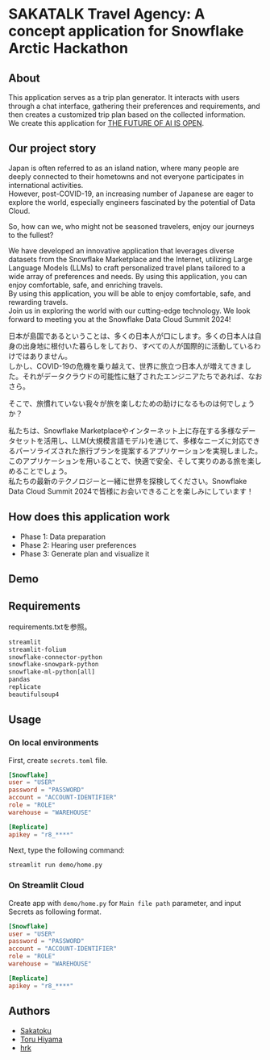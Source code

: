 # SAKATALK Travel Agency: A concept application for Snowflake Arctic Hackathon

## About

This application serves as a trip plan generator. It interacts with users through a chat interface, gathering their preferences and requirements, and then creates a customized trip plan based on the collected information.  
We create this application for [THE FUTURE OF AI IS OPEN](https://arctic-streamlit-hackathon.devpost.com/).  

## Our project story

Japan is often referred to as an island nation, where many people are deeply connected to their hometowns and not everyone participates in international activities.  
However, post-COVID-19, an increasing number of Japanese are eager to explore the world, especially engineers fascinated by the potential of Data Cloud.  

So, how can we, who might not be seasoned travelers, enjoy our journeys to the fullest?  

We have developed an innovative application that leverages diverse datasets from the Snowflake Marketplace and the Internet, utilizing Large Language Models (LLMs) to craft personalized travel plans tailored to a wide array of preferences and needs.
By using this application, you can enjoy comfortable, safe, and enriching travels.  
By using this application, you will be able to enjoy comfortable, safe, and rewarding travels.  
Join us in exploring the world with our cutting-edge technology. We look forward to meeting you at the Snowflake Data Cloud Summit 2024!

日本が島国であるということは、多くの日本人が口にします。多くの日本人は自身の出身地に根付いた暮らしをしており、すべての人が国際的に活動しているわけではありません。  
しかし、COVID-19の危機を乗り越えて、世界に旅立つ日本人が増えてきました。それがデータクラウドの可能性に魅了されたエンジニアたちであれば、なおさら。  

そこで、旅慣れていない我々が旅を楽しむための助けになるものは何でしょうか？  

私たちは、Snowflake Marketplaceやインターネット上に存在する多様なデータセットを活用し、LLM(大規模言語モデル)を通じて、多様なニーズに対応できるパーソライズされた旅行プランを提案するアプリケーションを実現しました。  
このアプリケーションを用いることで、快適で安全、そして実りのある旅を楽しめることでしょう。  
私たちの最新のテクノロジーと一緒に世界を探検してください。Snowflake Data Cloud Summit 2024で皆様にお会いできることを楽しみにしています！  

## How does this application work

- Phase 1: Data preparation
- Phase 2: Hearing user preferences
- Phase 3: Generate plan and visualize it

## Demo

## Requirements

requirements.txtを参照。

```txt:requirements.txt
streamlit
streamlit-folium
snowflake-connector-python
snowflake-snowpark-python
snowflake-ml-python[all]
pandas
replicate
beautifulsoup4
```

## Usage

### On local environments

First, create ```secrets.toml``` file.

```toml:.streamlit/secrets.toml
[Snowflake]
user = "USER"
password = "PASSWORD"
account = "ACCOUNT-IDENTIFIER"
role = "ROLE"
warehouse = "WAREHOUSE"

[Replicate]
apikey = "r8_****"
```

Next, type the following command:

```sh
streamlit run demo/home.py
```

### On Streamlit Cloud

Create app with ```demo/home.py``` for ```Main file path``` parameter, and input Secrets as following format.

```toml:.streamlit/secrets.toml
[Snowflake]
user = "USER"
password = "PASSWORD"
account = "ACCOUNT-IDENTIFIER"
role = "ROLE"
warehouse = "WAREHOUSE"

[Replicate]
apikey = "r8_****"
```

## Authors

- [Sakatoku](https://github.com/Sakatoku)
- [Toru Hiyama](https://github.com/THiyama)
- [hrk](https://github.com/hrk-mrks)
